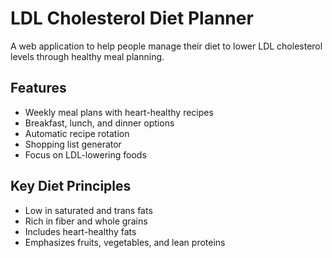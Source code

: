 # LDL Cholesterol Diet Planner

A web application to help people manage their diet to lower LDL cholesterol levels through healthy meal planning.

## Features
- Weekly meal plans with heart-healthy recipes
- Breakfast, lunch, and dinner options
- Automatic recipe rotation
- Shopping list generator
- Focus on LDL-lowering foods

## Key Diet Principles
- Low in saturated and trans fats
- Rich in fiber and whole grains
- Includes heart-healthy fats
- Emphasizes fruits, vegetables, and lean proteins 